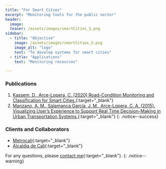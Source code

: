 ```yaml
---
title: "For Smart Cities"
excerpt: "Monitoring tools for the public sector"
header:
  image:
  teaser: /assets/images/smartCities_S.png
sidebar:
  - title: "Objective"
    image: /assets/images/smartCities_S.png
    image_alt: "logo"
    text: "To develop systems for smart cities"
  - title: "Applications"
    text: "Monitoring resources"

---
```



### Publications
1. [Kassem, D., Arce-Lopera, C. (2020) Road-Condition Monitoring and Classification for Smart Cities.](https://doi.org/10.1007/978-3-030-51328-3_60){:target="_blank"}
2. [Manzano, A. M., Salamanca García, J. M., Arce-Lopera, C. A. (2015). Visualizing User’s Experience to Support Real Time Decision-Making in Urban Transportation Systems.](https://vimeo.com/136255023){:target="_blank"}
{: .notice--success}

### Clients and Collaborators
- [Metrocali](https://www.metrocali.gov.co/wp/){:target="_blank"}
- [Alcaldia de Cali](https://www.cali.gov.co/){:target="_blank"}

For any questions, please [contact me](https://forms.gle/63NYpG1siX6E4KGj8){:target="_blank"}.
{: .notice--warning}
